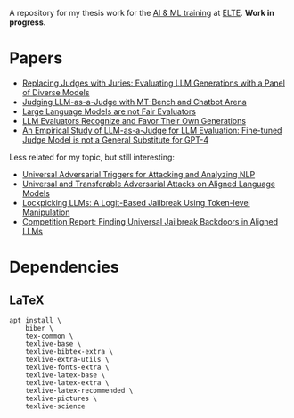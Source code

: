 A repository for my thesis work for the [AI & ML training](https://ai.elte.hu/training/)
at [ELTE](https://www.elte.hu/). **Work in progress.**

Papers
======

 * [Replacing Judges with Juries: Evaluating LLM Generations with a Panel of Diverse Models](https://arxiv.org/abs/2404.18796)
 * [Judging LLM-as-a-Judge with MT-Bench and Chatbot Arena](https://arxiv.org/abs/2306.05685)
 * [Large Language Models are not Fair Evaluators](https://arxiv.org/abs/2305.17926)
 * [LLM Evaluators Recognize and Favor Their Own Generations](https://arxiv.org/abs/2404.13076)
 * [An Empirical Study of LLM-as-a-Judge for LLM Evaluation: Fine-tuned Judge Model is not a General Substitute for GPT-4](https://arxiv.org/abs/2403.02839)

Less related for my topic, but still interesting:

 * [Universal Adversarial Triggers for Attacking and Analyzing NLP](https://arxiv.org/abs/1908.07125)
 * [Universal and Transferable Adversarial Attacks on Aligned Language Models](https://arxiv.org/abs/2307.15043)
 * [Lockpicking LLMs: A Logit-Based Jailbreak Using Token-level Manipulation](https://arxiv.org/abs/2405.13068)
 * [Competition Report: Finding Universal Jailbreak Backdoors in Aligned LLMs](https://arxiv.org/abs/2404.14461)

Dependencies
============

LaTeX
-----

    apt install \
        biber \
        tex-common \
        texlive-base \
        texlive-bibtex-extra \
        texlive-extra-utils \
        texlive-fonts-extra \
        texlive-latex-base \
        texlive-latex-extra \
        texlive-latex-recommended \
        texlive-pictures \
        texlive-science
